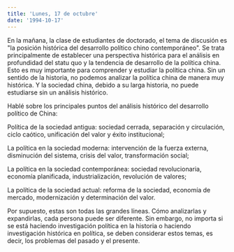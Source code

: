 ```yaml
---
title: 'Lunes, 17 de octubre'
date: '1994-10-17'
---
```


En la mañana, la clase de estudiantes de doctorado, el tema de discusión es "la posición histórica del desarrollo político chino contemporáneo". Se trata principalmente de establecer una perspectiva histórica para el análisis en profundidad del statu quo y la tendencia de desarrollo de la política china. Esto es muy importante para comprender y estudiar la política china. Sin un sentido de la historia, no podemos analizar la política china de manera muy histórica. Y la sociedad china, debido a su larga historia, no puede estudiarse sin un análisis histórico.

Hablé sobre los principales puntos del análisis histórico del desarrollo político de China:

Política de la sociedad antigua: sociedad cerrada, separación y circulación, ciclo caótico, unificación del valor y éxito institucional;

La política en la sociedad moderna: intervención de la fuerza externa, disminución del sistema, crisis del valor, transformación social;

La política en la sociedad contemporánea: sociedad revolucionaria, economía planificada, industrialización, revolución de valores;

La política de la sociedad actual: reforma de la sociedad, economía de mercado, modernización y determinación del valor.

Por supuesto, estas son todas las grandes líneas. Cómo analizarlas y expandirlas, cada persona puede ser diferente. Sin embargo, no importa si se está haciendo investigación política en la historia o haciendo investigación histórica en política, se deben considerar estos temas, es decir, los problemas del pasado y el presente.

